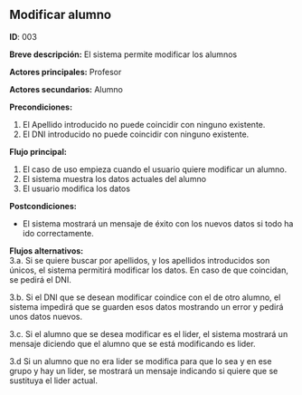 ## Modificar alumno
**ID**: 003

**Breve descripción:** El sistema permite modificar los alumnos

**Actores principales:** Profesor

**Actores secundarios:** Alumno

**Precondiciones:**
1. El Apellido introducido no puede coincidir con ninguno existente.
2. El DNI introducido no puede coincidir con ninguno existente.

**Flujo principal:**
1. El caso de uso empieza cuando el usuario quiere modificar un alumno.
2. El sistema muestra los datos actuales del alumno
3. El usuario modifica los datos

**Postcondiciones:**
* El sistema mostrará un mensaje de éxito con los nuevos datos si todo ha ido correctamente.

**Flujos alternativos:**  
 3.a. Si se quiere buscar por apellidos, y los apellidos introducidos son únicos, el sistema permitirá modificar los datos. En caso de que coincidan, se pedirá el DNI.
 
 3.b. Si el DNI que se desean modificar coindice con el de otro alumno, el sistema impedirá que se guarden esos datos mostrando un error y pedirá unos datos nuevos.
 
 3.c. Si el alumno que se desea modificar es el lider, el sistema mostrará un mensaje diciendo que el alumno que se está modificando es lider.
 
 3.d Si un alumno que no era lider se modifica para que lo sea y en ese grupo y hay un lider, se mostrará un mensaje indicando si quiere que se sustituya el lider actual.
